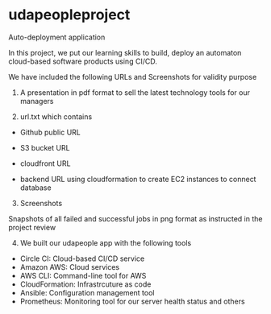 # udapeopleproject
Auto-deployment application 


In this project, we put our learning skills to build, deploy an automaton cloud-based software products using CI/CD. 

We have included the following URLs and Screenshots for validity purpose

1. A presentation in pdf format to sell the latest technology tools for our managers

2. url.txt which contains 

- Github public URL 

- S3 bucket URL 

- cloudfront URL

- backend URL using cloudformation to create EC2 instances to connect database

3. Screenshots

Snapshots of all failed and successful jobs in png format as instructed in the project review


4. We built our udapeople app with the following tools

- Circle CI: Cloud-based CI/CD service
- Amazon AWS: Cloud services
- AWS CLI: Command-line tool for AWS
- CloudFormation: Infrastrcuture as code
- Ansible: Configuration management tool
- Prometheus: Monitoring tool for our server health status and others
